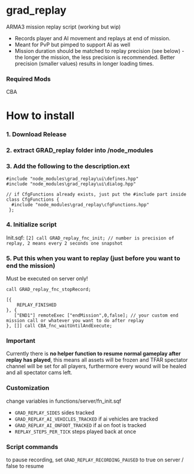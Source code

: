 # grad_replay
ARMA3 mission replay script (working but wip)
* Records player and AI movement and replays at end of mission.
* Meant for PvP but pimped to support AI as well
* Mission duration should be matched to replay precision (see below) - the longer the mission, the less precision is recommended. Better precision (smaller values) results in longer loading times.

### Required Mods
CBA

# How to install
### 1. Download Release
### 2. extract GRAD_replay folder into <mission folder>/node_modules
### 3. Add the following to the description.ext

```
#include "node_modules\grad_replay\ui\defines.hpp"
#include "node_modules\grad_replay\ui\dialog.hpp"
```

```
// if CfgFunctions already exists, just put the #include part inside
class CfgFunctions {
  #include "node_modules\grad_replay\cfgFunctions.hpp"
 };
```
### 4. Initialize script
Init.sqf:
`[2] call GRAD_replay_fnc_init; // number is precision of replay, 2 means every 2 seconds one snapshot`

### 5. Put this when you want to replay (just before you want to end the mission)
Must be executed on server only!
```
call GRAD_replay_fnc_stopRecord;

[{
	REPLAY_FINISHED
}, {
   ["END1"] remoteExec ["endMission",0,false]; // your custom end mission call or whatever you want to do after replay
}, []] call CBA_fnc_waitUntilAndExecute;
```

### Important
Currently there is **no helper function to resume normal gameplay after replay has played**, this means all assets will be frozen and TFAR spectator channel will be set for all players, furthermore every wound will be healed and all spectator cams left.

### Customization
change variables in functions/server/fn_init.sqf

* `GRAD_REPLAY_SIDES` sides tracked
* `GRAD_REPLAY_AI_VEHICLES_TRACKED` if ai vehicles are tracked
* `GRAD_REPLAY_AI_ONFOOT_TRACKED` if ai on foot is tracked
* `REPLAY_STEPS_PER_TICK` steps played back at once

### Script commands
to pause recording, set `GRAD_REPLAY_RECORDING_PAUSED` to true on server / false to resume
